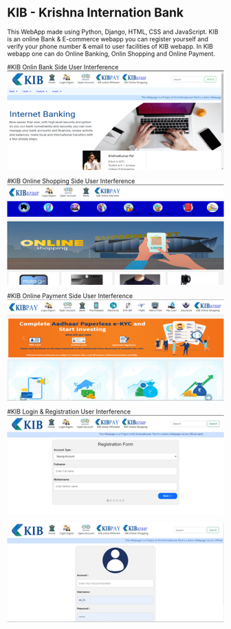 # KIB - Krishna Internation Bank 
This WebApp made using Python, Django, HTML, CSS and JavaScript.
KIB is an online Bank & E-commerce webapp you can register yourself and verify your phone number & email to user facilities of KIB webapp.
In KIB webapp one can do Online Banking, Onlin Shopping and Online Payment. 

#KIB Onlin Bank Side User Interference 
![alt text](https://github.com/krishnapal2545/KIB/blob/main/Screenshot/BankPage.png)

#KIB Online Shopping Side User Interference 
![alt text](https://github.com/krishnapal2545/KIB/blob/main/Screenshot/KIBazaarPage.png)

#KIB Online Payment Side User Interference 
![alt text](https://github.com/krishnapal2545/KIB/blob/main/Screenshot/KIBPAYPage.png)


#KIB Login & Registration User Interference 
![alt text](https://github.com/krishnapal2545/KIB/blob/main/Screenshot/KIBRegistrationPage.png)

![alt text](https://github.com/krishnapal2545/KIB/blob/main/Screenshot/loginPage.png)

